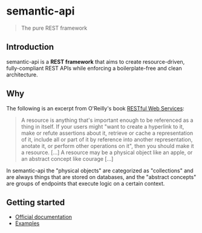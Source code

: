 # semantic-api
> The pure REST framework

## Introduction

semantic-api is a **REST framework** that aims to create resource-driven, fully-compliant REST APIs while enforcing a boilerplate-free and clean architecture.

## Why

The following is an excerpt from O'Reilly's book [RESTful Web Services](https://www.oreilly.com/library/view/restful-web-services/9780596529260/ch04.html):

>A resource is anything that's important enough to be referenced as a thing in itself. If your users might "want to create a hyperlink to it, make or refute assertions about it, retrieve or cache a representation of it, include all or part of it by reference into another representation, anotate it, or perform other operations on it", then you should make it a resource. […] A resource may be a physical object like an apple, or an abstract concept like courage […]

In semantic-api the "physical objects" are categorized as "collections" and are always things that are stored on databases, and the "abstract concepts" are groups of endpoints that execute logic on a certain context.

## Getting started

- [Official documentation](https://semantic-api.github.io/semantic-api/)
- [Examples](https://github.com/ringeringeraja/semantic-api/tree/master/examples)
